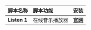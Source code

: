 | 脚本名称 | 脚本功能 | 安装 |
| :---- | :---- | :----: |
| **Listen 1** | 在线音乐播放器 | **[官网](https://listen1.github.io/listen1)** |
